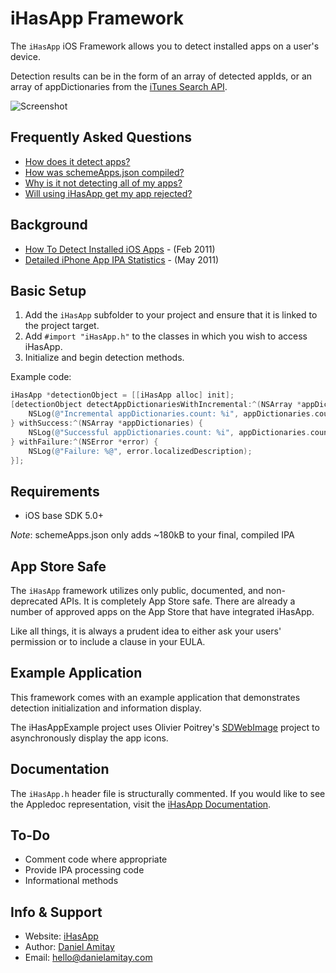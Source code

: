 iHasApp Framework
=========================

The `iHasApp` iOS Framework allows you to detect installed apps on a user's device.

Detection results can be in the form of an array of detected appIds, or an array of appDictionaries from the [iTunes Search API](http://www.apple.com/itunes/affiliates/resources/documentation/itunes-store-web-service-search-api.html).

![Screenshot](https://github.com/danielamitay/iHasApp/raw/master/screenshot.png)

Frequently Asked Questions
-----------

- [How does it detect apps?](FAQ.md#how-does-it-detect-apps)
- [How was schemeApps.json compiled?](FAQ.md#how-was-schemeappsjson-compiled)
- [Why is it not detecting all of my apps?](FAQ.md#why-is-it-not-detecting-all-of-my-apps)
- [Will using iHasApp get my app rejected?](FAQ.md#will-using-ihasapp-get-my-app-rejected)

Background
-----------

- [How To Detect Installed iOS Apps](http://danielamitay.com/blog/2011/2/16/how-to-detect-installed-ios-apps) - (Feb 2011)
- [Detailed iPhone App IPA Statistics](http://danielamitay.com/blog/2011/5/9/detailed-iphone-app-ipa-statistics) - (May 2011)

Basic Setup
-----------

1. Add the `iHasApp` subfolder to your project and ensure that it is linked to the project target.
2. Add `#import "iHasApp.h"` to the classes in which you wish to access iHasApp.
3. Initialize and begin detection methods.

Example code:

```objective-c
iHasApp *detectionObject = [[iHasApp alloc] init];
[detectionObject detectAppDictionariesWithIncremental:^(NSArray *appDictionaries) {
    NSLog(@"Incremental appDictionaries.count: %i", appDictionaries.count);
} withSuccess:^(NSArray *appDictionaries) {
    NSLog(@"Successful appDictionaries.count: %i", appDictionaries.count);
} withFailure:^(NSError *error) {
    NSLog(@"Failure: %@", error.localizedDescription);
}];
```

Requirements
-----------

- iOS base SDK 5.0+

*Note*: schemeApps.json only adds ~180kB to your final, compiled IPA

App Store Safe
--------------

The `iHasApp` framework utilizes only public, documented, and non-deprecated APIs. It is completely App Store safe. There are already a number of approved apps on the App Store that have integrated iHasApp.

Like all things, it is always a prudent idea to either ask your users' permission or to include a clause in your EULA.

Example Application
--------------

This framework comes with an example application that demonstrates detection initialization and information display.

The iHasAppExample project uses Olivier Poitrey's [SDWebImage](https://github.com/rs/SDWebImage) project to asynchronously display the app icons.

Documentation
--------------

The `iHasApp.h` header file is structurally commented. If you would like to see the Appledoc representation, visit the [iHasApp Documentation](http://www.ihasapp.com/documentation).

To-Do
--------------

- Comment code where appropriate
- Provide IPA processing code
- Informational methods

Info & Support
--------------

- Website: [iHasApp](http://www.ihasapp.com)
- Author: [Daniel Amitay](https://github.com/danielamitay)
- Email: hello@danielamitay.com